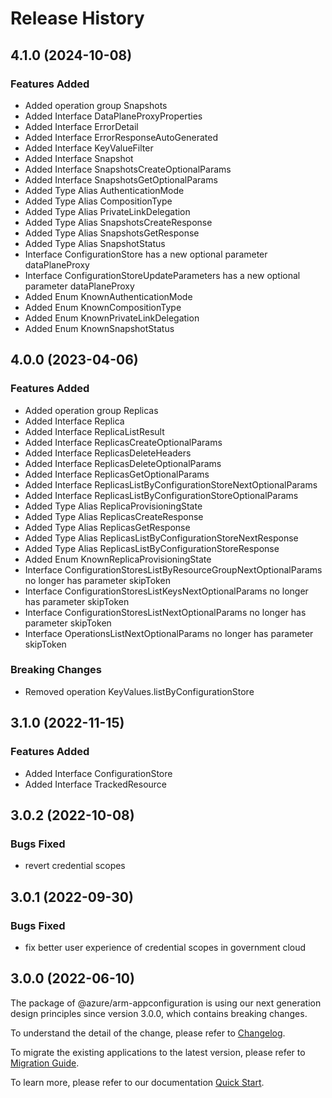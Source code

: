 # Release History
    
## 4.1.0 (2024-10-08)
    
### Features Added

  - Added operation group Snapshots
  - Added Interface DataPlaneProxyProperties
  - Added Interface ErrorDetail
  - Added Interface ErrorResponseAutoGenerated
  - Added Interface KeyValueFilter
  - Added Interface Snapshot
  - Added Interface SnapshotsCreateOptionalParams
  - Added Interface SnapshotsGetOptionalParams
  - Added Type Alias AuthenticationMode
  - Added Type Alias CompositionType
  - Added Type Alias PrivateLinkDelegation
  - Added Type Alias SnapshotsCreateResponse
  - Added Type Alias SnapshotsGetResponse
  - Added Type Alias SnapshotStatus
  - Interface ConfigurationStore has a new optional parameter dataPlaneProxy
  - Interface ConfigurationStoreUpdateParameters has a new optional parameter dataPlaneProxy
  - Added Enum KnownAuthenticationMode
  - Added Enum KnownCompositionType
  - Added Enum KnownPrivateLinkDelegation
  - Added Enum KnownSnapshotStatus
    
    
## 4.0.0 (2023-04-06)
    
### Features Added

  - Added operation group Replicas
  - Added Interface Replica
  - Added Interface ReplicaListResult
  - Added Interface ReplicasCreateOptionalParams
  - Added Interface ReplicasDeleteHeaders
  - Added Interface ReplicasDeleteOptionalParams
  - Added Interface ReplicasGetOptionalParams
  - Added Interface ReplicasListByConfigurationStoreNextOptionalParams
  - Added Interface ReplicasListByConfigurationStoreOptionalParams
  - Added Type Alias ReplicaProvisioningState
  - Added Type Alias ReplicasCreateResponse
  - Added Type Alias ReplicasGetResponse
  - Added Type Alias ReplicasListByConfigurationStoreNextResponse
  - Added Type Alias ReplicasListByConfigurationStoreResponse
  - Added Enum KnownReplicaProvisioningState
  - Interface ConfigurationStoresListByResourceGroupNextOptionalParams no longer has parameter skipToken
  - Interface ConfigurationStoresListKeysNextOptionalParams no longer has parameter skipToken
  - Interface ConfigurationStoresListNextOptionalParams no longer has parameter skipToken
  - Interface OperationsListNextOptionalParams no longer has parameter skipToken

### Breaking Changes

  - Removed operation KeyValues.listByConfigurationStore
    
    
## 3.1.0 (2022-11-15)
    
### Features Added

  - Added Interface ConfigurationStore
  - Added Interface TrackedResource
    
## 3.0.2 (2022-10-08)

### Bugs Fixed

  -  revert credential scopes

## 3.0.1 (2022-09-30)

### Bugs Fixed

  -  fix better user experience of credential scopes in government cloud

## 3.0.0 (2022-06-10)

The package of @azure/arm-appconfiguration is using our next generation design principles since version 3.0.0, which contains breaking changes.

To understand the detail of the change, please refer to [Changelog](https://aka.ms/js-track2-changelog).

To migrate the existing applications to the latest version, please refer to [Migration Guide](https://aka.ms/js-track2-migration-guide).

To learn more, please refer to our documentation [Quick Start](https://aka.ms/azsdk/js/mgmt/quickstart).
